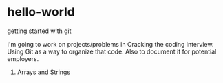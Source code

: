 # hello-world
getting started with git

I'm going to work on projects/problems in Cracking the coding interview. Using Git as a way to organize that code. Also to document it for
potential employers.

1. Arrays and Strings
